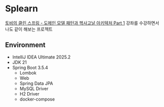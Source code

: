 # Splearn

[토비의 클린 스프링 - 도메인 모델 패턴과 헥사고날 아키텍처 Part 1](https://www.inflearn.com/course/%ED%86%A0%EB%B9%84-%ED%81%B4%EB%A6%B0%EC%8A%A4%ED%94%84%EB%A7%81-%EB%8F%84%EB%A9%94%EC%9D%B8%EB%AA%A8%EB%8D%B8%ED%8C%A8%ED%84%B4-%ED%97%A5%EC%82%AC%EA%B3%A0%EB%82%A0-part1/dashboard)
강좌를 수강하면서 나도 같이 해보는 프로젝트

## Environment

- IntelliJ IDEA Ultimate 2025.2
- JDK 21
- Spring Boot 3.5.4
    - Lombok
    - Web
    - Spring Data JPA
    - MySQL Driver
    - H2 Driver
    - docker-compose
